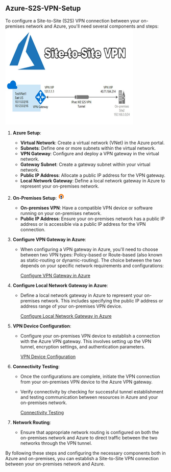 ## Azure-S2S-VPN-Setup



To configure a Site-to-Site (S2S) VPN connection between your on-premises network and Azure, you'll need several components and steps:
<img src="https://github.com/AvinashRode/Azure-S2S-VPN-Setup/raw/main/S2S%20VPN.jpg" alt="Alt Text" width="400" height="300">

1. **Azure Setup**:
   - **Virtual Network**: Create a virtual network (VNet) in the Azure portal.
   - **Subnets**: Define one or more subnets within the virtual network.
   - **VPN Gateway**: Configure and deploy a VPN gateway in the virtual network.
   - **Gateway Subnet**: Create a gateway subnet within your virtual network.
   - **Public IP Address**: Allocate a public IP address for the VPN gateway.
   - **Local Network Gateway**: Define a local network gateway in Azure to represent your on-premises network.

2. **On-Premises Setup**: <img src="https://github.com/AvinashRode/Azure-S2S-VPN-Setup/blob/main/Open%20VPN.png" alt="Alt Text" width="20" height="20">
   - **On-premises VPN**: Have a compatible VPN device or software running on your on-premises network.
   - **Public IP Address**: Ensure your on-premises network has a public IP address or is accessible via a public IP address for the VPN connection.

3. **Configure VPN Gateway in Azure**:
   - When configuring a VPN gateway in Azure, you'll need to choose between two VPN types: Policy-based or Route-based (also known as static-routing or dynamic-routing). The choice between the two depends on your specific network requirements and configurations:
  
      [Configure VPN Gateway in Azure](https://github.com/AvinashRode/Azure-S2S-VPN-Setup/blob/main/Configure%20VPN%20Gateway%20in%20Azure.md)

4. **Configure Local Network Gateway in Azure**:
   - Define a local network gateway in Azure to represent your on-premises network. This includes specifying the public IP address or address range of your on-premises VPN device.
     
      [Configure Local Network Gateway in Azure](https://github.com/AvinashRode/Azure-S2S-VPN-Setup/blob/main/Configure%20Local%20Network%20Gateway%20in%20Azure.md)

5. **VPN Device Configuration**:
   - Configure your on-premises VPN device to establish a connection with the Azure VPN gateway. This involves setting up the VPN tunnel, encryption settings, and authentication parameters.
  
     [VPN Device Configuration](https://github.com/AvinashRode/Azure-S2S-VPN-Setup/blob/main/VPN%20Device%20Configuration.md)
     
6. **Connectivity Testing**:
   - Once the configurations are complete, initiate the VPN connection from your on-premises VPN device to the Azure VPN gateway.
   - Verify connectivity by checking for successful tunnel establishment and testing communication between resources in Azure and your on-premises network.
  
      [Connectivity Testing](https://github.com/AvinashRode/Azure-S2S-VPN-Setup/blob/main/Connectivity%20Testing.md)

7. **Network Routing**:
   - Ensure that appropriate network routing is configured on both the on-premises network and Azure to direct traffic between the two networks through the VPN tunnel.

By following these steps and configuring the necessary components both in Azure and on-premises, you can establish a Site-to-Site VPN connection between your on-premises network and Azure.
